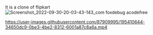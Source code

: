 It is a clone of flipkart ![Screenshot_2022-09-30-20-03-43-143_com foxdebug acodefree](https://user-images.githubusercontent.com/87909995/195410504-6592d065-0341-4a60-acbc-ddf59a0f9bd7.jpg)


https://user-images.githubusercontent.com/87909995/195410644-34650dc9-0be3-4be2-8312-6001a87c8a6a.mp4

